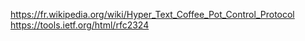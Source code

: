 https://fr.wikipedia.org/wiki/Hyper_Text_Coffee_Pot_Control_Protocol
https://tools.ietf.org/html/rfc2324
